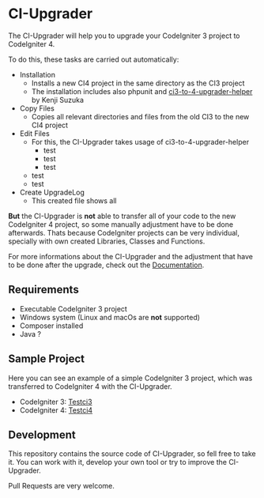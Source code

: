 # CI-Upgrader

The CI-Upgrader will help you to upgrade your CodeIgniter 3 project to CodeIgniter 4.

To do this, these tasks are carried out automatically:

- Installation
  - Installs a new CI4 project in the same directory as the CI3 project
  - The installation includes also phpunit and 
  [ci3-to-4-upgrader-helper](https://github.com/kenjis/ci3-to-4-upgrade-helper) by Kenji Suzuka
- Copy Files
  - Copies all relevant directories and files from the old CI3 to the new CI4 project
- Edit Files
  - For this, the CI-Upgrader takes usage of ci3-to-4-upgrader-helper
    - test
    - test
    - test
  - test
  - test
- Create UpgradeLog
  - This created file shows all  

**But** the CI-Upgrader is **not** able to transfer all of your code to the new CodeIgniter 4 project, so 
some manually adjustment have to be done afterwards.
Thats because CodeIgniter projects can be very individual, specially with own created Libraries, Classes and Functions. 

For more informations about the CI-Upgrader and the adjustment that have to be done 
after the upgrade, check out the [Documentation](https://github.com/FlorianNelles/CI-Upgrader/blob/main/Documentation.md).

## Requirements
- Executable CodeIgniter 3 project
- Windows system (Linux and macOs are **not** supported)
- Composer installed 
- Java ?

## Sample Project 
Here you can see an example of a simple CodeIgniter 3 project, which was 
transferred to CodeIgniter 4 with the CI-Upgrader.

- CodeIgniter 3: [Testci3](link)
- CodeIgniter 4: [Testci4](link)

## Development
This repository contains the source code of CI-Upgrader, so fell free to take it.
You can work with it, develop your own tool or try to improve the CI-Upgrader.

Pull Requests are very welcome.